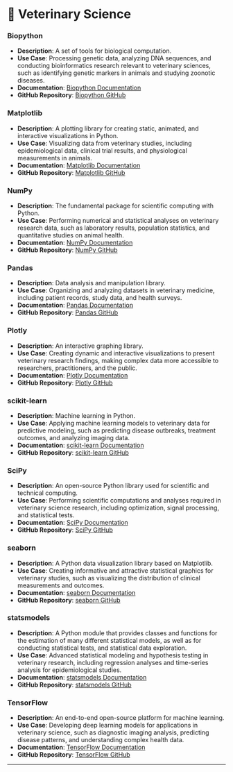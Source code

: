 # 🐾 Veterinary Science

### Biopython

* **Description**: A set of tools for biological computation.
* **Use Case**: Processing genetic data, analyzing DNA sequences, and conducting bioinformatics research relevant to veterinary sciences, such as identifying genetic markers in animals and studying zoonotic diseases.
* **Documentation**: [Biopython Documentation](https://biopython.org/)
* **GitHub Repository**: [Biopython GitHub](https://github.com/biopython/biopython)

### Matplotlib

* **Description**: A plotting library for creating static, animated, and interactive visualizations in Python.
* **Use Case**: Visualizing data from veterinary studies, including epidemiological data, clinical trial results, and physiological measurements in animals.
* **Documentation**: [Matplotlib Documentation](https://matplotlib.org/)
* **GitHub Repository**: [Matplotlib GitHub](https://github.com/matplotlib/matplotlib)

### NumPy

* **Description**: The fundamental package for scientific computing with Python.
* **Use Case**: Performing numerical and statistical analyses on veterinary research data, such as laboratory results, population statistics, and quantitative studies on animal health.
* **Documentation**: [NumPy Documentation](https://numpy.org/doc/)
* **GitHub Repository**: [NumPy GitHub](https://github.com/numpy/numpy)

### Pandas

* **Description**: Data analysis and manipulation library.
* **Use Case**: Organizing and analyzing datasets in veterinary medicine, including patient records, study data, and health surveys.
* **Documentation**: [Pandas Documentation](https://pandas.pydata.org/)
* **GitHub Repository**: [Pandas GitHub](https://github.com/pandas-dev/pandas)

### Plotly

* **Description**: An interactive graphing library.
* **Use Case**: Creating dynamic and interactive visualizations to present veterinary research findings, making complex data more accessible to researchers, practitioners, and the public.
* **Documentation**: [Plotly Documentation](https://plotly.com/python/)
* **GitHub Repository**: [Plotly GitHub](https://github.com/plotly/plotly.py)

### scikit-learn

* **Description**: Machine learning in Python.
* **Use Case**: Applying machine learning models to veterinary data for predictive modeling, such as predicting disease outbreaks, treatment outcomes, and analyzing imaging data.
* **Documentation**: [scikit-learn Documentation](https://scikit-learn.org/stable/)
* **GitHub Repository**: [scikit-learn GitHub](https://github.com/scikit-learn/scikit-learn)

### SciPy

* **Description**: An open-source Python library used for scientific and technical computing.
* **Use Case**: Performing scientific computations and analyses required in veterinary science research, including optimization, signal processing, and statistical tests.
* **Documentation**: [SciPy Documentation](https://www.scipy.org/)
* **GitHub Repository**: [SciPy GitHub](https://github.com/scipy/scipy)

### seaborn

* **Description**: A Python data visualization library based on Matplotlib.
* **Use Case**: Creating informative and attractive statistical graphics for veterinary studies, such as visualizing the distribution of clinical measurements and outcomes.
* **Documentation**: [seaborn Documentation](https://seaborn.pydata.org/)
* **GitHub Repository**: [seaborn GitHub](https://github.com/mwaskom/seaborn)

### statsmodels

* **Description**: A Python module that provides classes and functions for the estimation of many different statistical models, as well as for conducting statistical tests, and statistical data exploration.
* **Use Case**: Advanced statistical modeling and hypothesis testing in veterinary research, including regression analyses and time-series analysis for epidemiological studies.
* **Documentation**: [statsmodels Documentation](https://www.statsmodels.org/stable/index.html)
* **GitHub Repository**: [statsmodels GitHub](https://github.com/statsmodels/statsmodels)

### TensorFlow

* **Description**: An end-to-end open-source platform for machine learning.
* **Use Case**: Developing deep learning models for applications in veterinary science, such as diagnostic imaging analysis, predicting disease patterns, and understanding complex health data.
* **Documentation**: [TensorFlow Documentation](https://www.tensorflow.org/overview)
* **GitHub Repository**: [TensorFlow GitHub](https://github.com/tensorflow/tensorflow)

***

